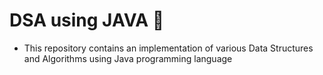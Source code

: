 # DSA using JAVA 🌟
- This repository contains an implementation of various Data Structures and Algorithms using Java programming language
 
 
 
 
